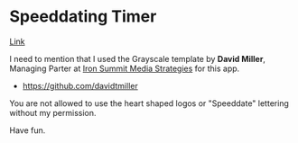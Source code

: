 # Speeddating Timer

[Link](https://mdsnouck.github.io/speeddating-timer)

I need to mention that I used the Grayscale template by **David Miller**, Managing Parter at [Iron Summit Media Strategies](http://www.ironsummitmedia.com/) for this app.
* https://github.com/davidtmiller

You are not allowed to use the heart shaped logos or "Speeddate" lettering without my permission.

Have fun.    
